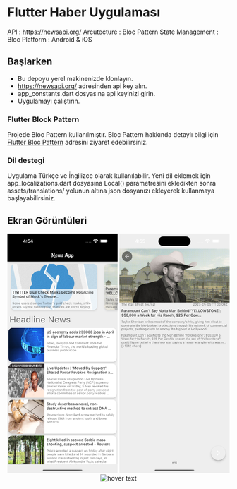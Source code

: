 # Flutter Haber Uygulaması

API : https://newsapi.org/ 
Arcutecture : Bloc Pattern
State Management : Bloc
Platform : Android & iOS

## Başlarken 

- Bu depoyu yerel makinenizde klonlayın.
- https://newsapi.org/ adresinden api key alın.
- app_constants.dart dosyasına api keyinizi girin.
- Uygulamayı çalıştırın.

### Flutter Block Pattern
Projede Bloc Pattern kullanılmıştır. Bloc Pattern hakkında detaylı bilgi için [Flutter Bloc Pattern](https://bloclibrary.dev/#/gettingstarted) adresini ziyaret edebilirsiniz.

### Dil destegi
Uygulama Türkçe ve İngilizce olarak kullanılabilir.
Yeni dil eklemek için app_localizations.dart dosyasına Local() parametresini ekledikten sonra assets/translations/ yolunun altına json dosyanızı ekleyerek kullanmaya başlayabilirsiniz.







## Ekran Görüntüleri
 <p align="center">
  <img src="https://raw.githubusercontent.com/HasanKoc33/FlutterNewsApp/main/screenshot/Simulator%20Screen%20Shot%20-%20iPhone%2014%20Pro%20Max%20-%202023-05-06%20at%2016.54.44.png" width="250" title="hover text">
   <img src="https://raw.githubusercontent.com/HasanKoc33/FlutterNewsApp/main/screenshot/Simulator%20Screen%20Shot%20-%20iPhone%2014%20Pro%20Max%20-%202023-05-06%20at%2016.55.00.png" width="250" title="hover text">
    <img src="https://raw.githubusercontent.com/HasanKoc33/FlutterNewsApp/main/screenshot/Simulator%20Screen%20Shot%20-%20iPhone%2014%20Pro%20Max%20-%202023-05-06%20at%2016.55.57.png" width="250" title="hover text">
</p>
